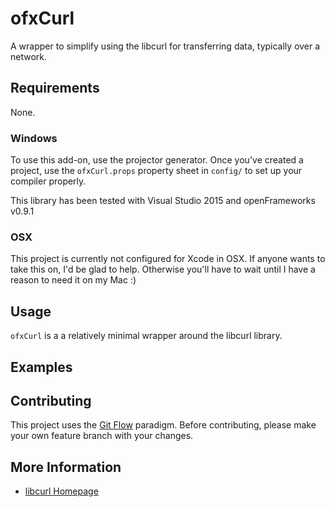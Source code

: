 # ofxCurl

A wrapper to simplify using the libcurl for transferring data, typically over a network.

## Requirements
None.

### Windows
To use this add-on, use the projector generator.  Once you've created a project, use the `ofxCurl.props` property sheet in `config/` to set up your compiler properly.

This library has been tested with Visual Studio 2015 and openFrameworks v0.9.1

### OSX
This project is currently not configured for Xcode in OSX.  If anyone wants to take this on, I'd be glad to help.  Otherwise you'll have to wait until I have a reason to need it on my Mac :)

## Usage
`ofxCurl` is a a relatively minimal wrapper around the libcurl library.

## Examples

## Contributing
This project uses the [Git Flow](http://nvie.com/posts/a-successful-git-branching-model/) paradigm.  Before contributing, please make your own feature branch with your changes.

## More Information
* [libcurl Homepage](https://curl.haxx.se/)
